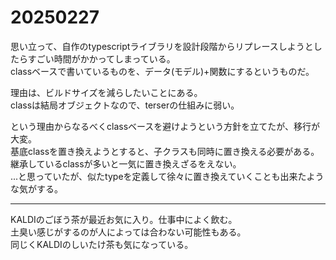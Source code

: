 # 20250227

思い立って、自作のtypescriptライブラリを設計段階からリプレースしようとしたらすごい時間がかかってしまっている。<br/>
classベースで書いているものを、データ(モデル)+関数にするというものだ。

理由は、ビルドサイズを減らしたいことにある。<br/>
classは結局オブジェクトなので、terserの仕組みに弱い。

という理由からなるべくclassベースを避けようという方針を立てたが、移行が大変。<br/>
基底classを置き換えようとすると、子クラスも同時に置き換える必要がある。<br/>
継承しているclassが多いと一気に置き換えざるをえない。<br/>
...と思っていたが、似たtypeを定義して徐々に置き換えていくことも出来たような気がする。<br/>

---

KALDIのごぼう茶が最近お気に入り。仕事中によく飲む。<br/>
土臭い感じがするのが人によっては合わない可能性もある。<br/>
同じくKALDIのしいたけ茶も気になっている。<br/>
